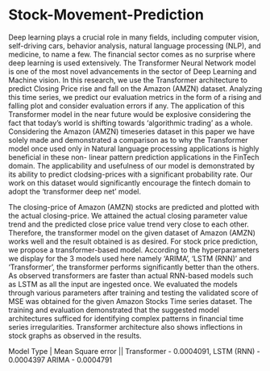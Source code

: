 # Stock-Movement-Prediction
Deep learning plays a crucial role in many fields, including computer vision, self-driving cars, behavior analysis, natural language processing (NLP), and medicine, to name a few. The financial sector comes as no surprise where deep learning is used extensively. The Transformer Neural Network model is one of the most novel advancements in the sector of Deep Learning and Machine vision. In this research, we use the Transformer architecture to predict Closing Price rise and fall on the Amazon (AMZN) dataset. Analyzing this time series, we predict our evaluation metrics in the form of a rising and falling plot and consider evaluation errors if any. The application of this Transformer model in the near future would be explosive considering the fact that today’s world is shifting towards ‘algorithmic trading’ as a whole. Considering the Amazon (AMZN) timeseries dataset in this paper we have solely made and demonstrated a comparison as to why the Transformer model once used only in Natural language processing 
applications is highly beneficial in these non- linear pattern prediction applications in the FinTech domain. The applicability and usefulness of our model is 
demonstrated by its ability to predict clodsing-prices with a significant probability rate. Our work on this dataset would significantly encourage the fintech domain to adopt the ‘transformer deep net’ model.

The closing-price of Amazon (AMZN) stocks are predicted and plotted with the actual closing-price. We attained the actual closing parameter value trend and the predicted close price value trend very close to each other. Therefore, the transformer model on the given dataset of Amazon (AMZN) works well and the result obtained is as desired. For stock price prediction, we propose a transformer-based model. According to the hyperparameters we display for the 3 models used here namely ‘ARIMA’, ‘LSTM (RNN)’ and ‘Transformer’, the transformer performs significantly better than the others. As observed transformers are faster than actual RNN-based models such as LSTM as all the input are ingested once. We evaluated the models through various parameters after training and testing the validated score of MSE was obtained for the given Amazon Stocks Time series dataset. The training and evaluation demonstrated that the suggested model architectures sufficed for identifying complex patterns in financial time series irregularities. Transformer architecture also shows inflections in stock graphs as observed in the results.

Model Type | Mean Square error || 
Transformer - 0.0004091,
LSTM (RNN)  -  0.0004397
ARIMA       -  0.0004791
